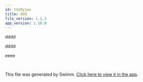 ```yaml
---
id: tdz0yjwx
title: ddd
file_version: 1.1.3
app_version: 1.18.0
---
```


dddd

dddd

eeee

<br/>

This file was generated by Swimm. [Click here to view it in the app](http://localhost:5000/repos/Z2l0aHViJTNBJTNBdDElM0ElM0FlcmFuLXN3aW1t/docs/tdz0yjwx).
